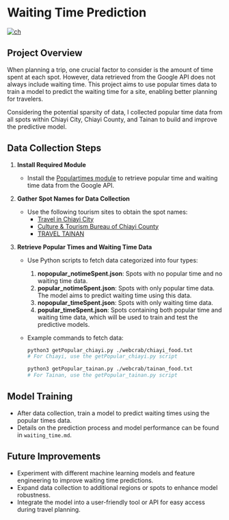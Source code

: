 
# Waiting Time Prediction
[![ch](https://img.shields.io/badge/lang-ch-green.svg)](https://github.com/I-Sheng/Traveling-Planner-With-LLM/blob/main/waiting_time/README.md)

## Project Overview
When planning a trip, one crucial factor to consider is the amount of time spent at each spot. However, data retrieved from the Google API does not always include waiting time. This project aims to use popular times data to train a model to predict the waiting time for a site, enabling better planning for travelers.

Considering the potential sparsity of data, I collected popular time data from all spots within Chiayi City, Chiayi County, and Tainan to build and improve the predictive model.

## Data Collection Steps
1. **Install Required Module**
   * Install the [Populartimes module](https://github.com/m-wrzr/populartimes) to retrieve popular time and waiting time data from the Google API.

2. **Gather Spot Names for Data Collection**
   * Use the following tourism sites to obtain the spot names:
     - [Travel in Chiayi City](https://travel.chiayi.gov.tw/)
     - [Culture & Tourism Bureau of Chiayi County](https://tbocc.cyhg.gov.tw/)
     - [TRAVEL TAINAN](https://www.twtainan.net/)

3. **Retrieve Popular Times and Waiting Time Data**
   * Use Python scripts to fetch data categorized into four types:
     1. **nopopular_notimeSpent.json**: Spots with no popular time and no waiting time data.
     2. **popular_notimeSpent.json**: Spots with only popular time data. The model aims to predict waiting time using this data.
     3. **nopopular_timeSpent.json**: Spots with only waiting time data.
     4. **popular_timeSpent.json**: Spots containing both popular time and waiting time data, which will be used to train and test the predictive models.
   
   * Example commands to fetch data:
     ```bash
     python3 getPopular_chiayi.py ./webcrab/chiayi_food.txt
     # For Chiayi, use the getPopular_chiayi.py script
     
     python3 getPopular_tainan.py ./webcrab/tainan_food.txt
     # For Tainan, use the getPopular_tainan.py script
     ```

## Model Training
* After data collection, train a model to predict waiting times using the popular times data.
* Details on the prediction process and model performance can be found in `waiting_time.md`.

## Future Improvements
- Experiment with different machine learning models and feature engineering to improve waiting time predictions.
- Expand data collection to additional regions or spots to enhance model robustness.
- Integrate the model into a user-friendly tool or API for easy access during travel planning.
